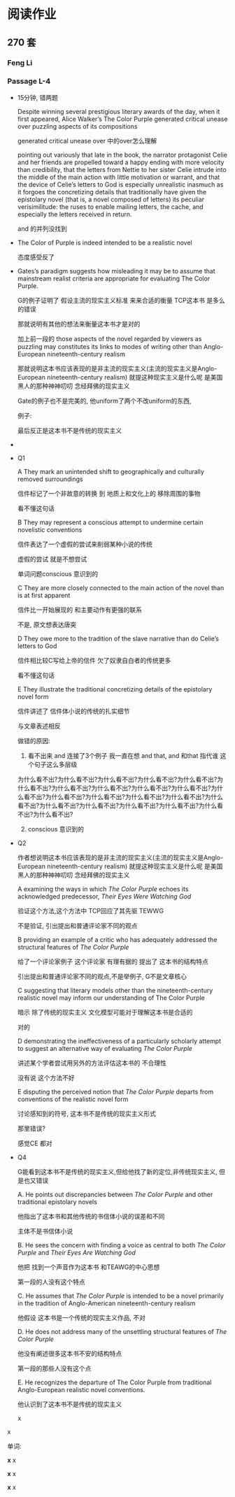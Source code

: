 # 阅读作业

## 270 套

### Feng Li

### Passage L-4

- 15分钟, 错两题

  Despite winning several prestigious literary awards of the day, when it first appeared, Alice Walker’s The Color Purple generated critical unease over puzzling aspects of its compositions

  generated critical unease over 中的over怎么理解

  

  pointing out variously that late in the book, the narrator protagonist Celie and her friends are propelled toward a happy ending with more velocity than credibility, that the letters from Nettie to her sister Celie intrude into the middle of the main action with little motivation or warrant, and that the device of Celie’s letters to God is especially unrealistic inasmuch as it forgoes the concretizing details that traditionally have given the epistolary novel (that is, a novel composed of letters) its peculiar verisimilitude: the ruses to enable mailing letters, the cache, and especially the letters received in return.

  and 的并列没找到

- The Color of Purple is indeed intended to be a realistic novel

  态度感受反了

- Gates’s paradigm suggests how misleading it may be to assume that mainstream realist criteria are appropriate for evaluating The Color Purple. 

  G的例子证明了 假设主流的现实主义标准 来来合适的衡量 TCP这本书 是多么的错误 

  那就说明有其他的想法来衡量这本书才是对的 

  加上前一段的 those aspects of the novel regarded by viewers as puzzling may constitutes its links to modes of writing other than Anglo-European nineteenth-century realism

  那就说明这本书应该表现的是非主流的现实主义(主流的现实主义是Anglo-European nineteenth-century realism) 就提这种现实主义是什么呢 是美国黑人的那种神神叨叨 念经拜佛的现实主义 

  Gate的例子也不是完美的, 他uniform了两个不改uniform的东西,

  例子:

  最后反正是这本书不是传统的现实主义

  

  

- 

- Q1

  A They mark an unintended shift to geographically and culturally removed surroundings

  信件标记了一个非故意的转换 到 地质上和文化上的 移除周围的事物 

  看不懂这句话

  B	They may represent a conscious attempt to undermine certain novelistic conventions

  信件表达了一个虚假的尝试来削弱某种小说的传统

  虚假的尝试 就是不想尝试 

  单词问题conscious 意识到的 

  C They are more closely connected to the main action of the novel than is at first apparent

  信件比一开始展现的 和主要动作有更强的联系

  不是, 原文想表达唐突

  D  They owe more to the tradition of the slave narrative than do Celie’s letters to God

  信件相比较C写给上帝的信件 欠了奴隶自白者的传统更多

  看不懂这句话

  E They illustrate the traditional concretizing details of the epistolary novel form

  信件讲述了 信件体小说的传统的扎实细节

  与文章表述相反

  做错的原因: 

  1. 看不出来 and 连接了3个例子 我一直在想 and that, and 和that 指代谁 这个句子这么多层级

  为什么看不出?为什么看不出?为什么看不出?为什么看不出?为什么看不出?为什么看不出?为什么看不出?为什么看不出?为什么看不出?为什么看不出?为什么看不出?为什么看不出?为什么看不出?为什么看不出?为什么看不出?为什么看不出?为什么看不出?为什么看不出?为什么看不出?为什么看不出?为什么看不出?为什么看不出?

  2. conscious 意识到的 

- Q2

  作者想说明这本书应该表现的是非主流的现实主义(主流的现实主义是Anglo-European nineteenth-century realism) 就提这种现实主义是什么呢 是美国黑人的那种神神叨叨 念经拜佛的现实主义

  A examining the ways in which *The Color Purple* echoes its acknowledged predecessor, *Their Eyes Were Watching God*

  验证这个方法,这个方法中 TCP回应了其先驱 TEWWG

  不是验证, 引出提出和普通评论家不同的观点

  B 	 providing an example of a critic who has adequately addressed the structural features of *The Color Purple*

  给了一个评论家例子 这个评论家 有理有据的 提出了 这本书的结构特点

  引出提出和普通评论家不同的观点,不是举例子, G不是文章核心

  C	suggesting that literary models other than the nineteenth-century realistic novel may inform our understanding of The Color Purple

  暗示 除了传统的现实主义 文化模型可能对于理解这本书是合适的

  对的

  D	demonstrating the ineffectiveness of a particularly scholarly attempt to suggest an alternative way of evaluating *The Color Purple*

  讲述某个学者尝试用另外的方法评估这本书的 不合理性

  没有说 这个方法不好

  E	disputing the perceived notion that *The Color Purple* departs from conventions of the realistic novel form

  讨论感知到的符号, 这本书不是传统的现实主义形式 

  那里错误?

  感觉CE 都对

  

- Q4

  G能看到这本书不是传统的现实主义,但给他找了新的定位,非传统现实主义, 但是也又错误
  
  A. He points out discrepancies between *The Color Purple* and other traditional epistolary novels
  
  他指出了这本书和其他传统的书信体小说的误差和不同
  
  主体不是书信体小说
  
  B. He sees the concern with finding a voice as central to both *The Color Purple* and *Their Eyes Are Watching God*
  
  他把 找到一个声音作为这本书 和TEAWG的中心思想 
  
  第一段的人没有这个特点
  
  C. He assumes that *The Color Purple* is intended to be a novel primarily in the tradition of Anglo-American nineteenth-century realism
  
  他假设 这本书是一个传统的现实主义作品, 不对
  
  D. He does not address many of the unsettling structural features of *The Color Purple*
  
  他没有阐述很多这本书不安的结构特点
  
  第一段的那些人没有这个点
  
  E. He recognizes the departure of The Color Purple from traditional Anglo-European realistic novel conventions.
  
  他认识到了这本书不是传统的现实主义
  
  x

x

单词:

**x** x

**x** x

**x** x